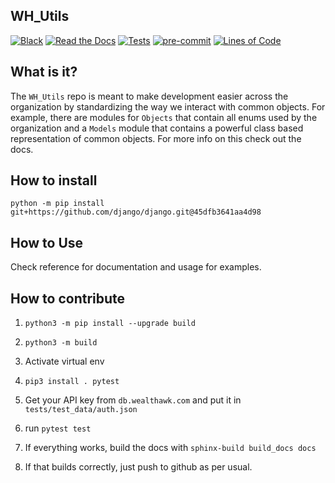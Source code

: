 WH_Utils
---------


[![Black](https://img.shields.io/badge/code%20style-black-000000.svg)](https://github.com/psf/black)
[![Read the Docs](https://img.shields.io/badge/Docs-Here-blue.svg)](https://mcclain-thiel.github.io/WH_Utils/)
[![Tests](https://github.com/McClain-Thiel/WH_Utils/workflows/Tests/badge.svg)](https://github.com/McClain-Thiel/WH_Utils/actions?workflow=Tests)
[![pre-commit](https://img.shields.io/badge/pre--commit-enabled-brightgreen?logo=pre-commit&logoColor=white)](https://github.com/pre-commit/pre-commit)
[![Lines of Code](https://tokei.rs/b1/github/McClain-Thiel/WH_Utils)](https://github.com/McClain-Thiel/WH_Utils)

What is it?
---------------

The `WH_Utils` repo is meant to make development easier across the organization by standardizing the way
we interact with common objects. For example, there are modules for `Objects` that contain all enums used
by the organization and a `Models` module that contains a powerful class based representation of common
objects. For more info on this check out the docs.

How to install
-------------------

``python -m pip install git+https://github.com/django/django.git@45dfb3641aa4d98``

How to Use
-------------

Check reference for documentation and usage for examples.

How to contribute
---------------------

1. ``python3 -m pip install --upgrade build``

2. ``python3 -m build``

3. Activate virtual env

4. ``pip3 install . pytest``

5. Get your API key from ``db.wealthawk.com`` and put it in ``tests/test_data/auth.json``

6. run ``pytest test``

7. If everything works, build the docs with ``sphinx-build build_docs docs``

8. If that builds correctly, just push to github as per usual.



